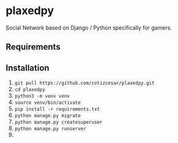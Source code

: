 # plaxedpy
Social Network based on Django / Python specifically for gamers.
<h2>Requirements</h2>

<h2>Installation</h2>
<ol>
    <li><code>git pull https://github.com/cotizcesar/plaxedpy.git</code></li>
    <li><code>cd plaxedpy</code></li>
    <li><code>python3 -m venv venv</code></li>
    <li><code>source venv/bin/activate</code></li>
    <li><code>pip install -r requirements.txt</code></li>
    <li><code>python manage.py migrate</code></li>
    <li><code>python manage.py createsuperuser</code></li>
    <li><code>python manage.py runserver</code></li>
    <li></li>
</ol>